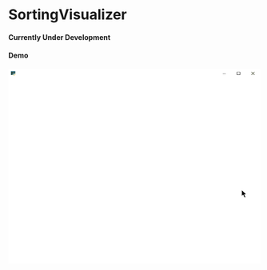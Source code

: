 # SortingVisualizer
#### Currently Under Development

#### Demo
![Demo](demo/sortingVisualizer.gif)
